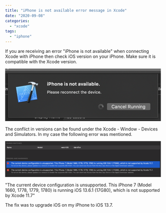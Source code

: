 ```yaml
---
title: "iPhone is not available error message in Xcode"
date: "2020-09-08"
categories: 
  - "xcode"
tags: 
  - "iphone"
---
```


If you are receiving an error "iPhone is not available" when connecting Xcode with iPhone then check iOS version on your iPhone. Make sure it is compatible with the Xcode version.

![iPhone is not available](images/iPhone-is-not-available.png)

The conflict in versions can be found under the Xcode - Window - Devices and Simulators. In my case the following error was mentioned.

![Errors](images/Errors.png)

"The current device configuration is unsupported. This iPhone 7 (Model 1660, 1778, 1779, 1780) is running iOS 13.6.1 (17G80), which is not supported by Xcode 11.7"

The fix was to upgrade iOS on my iPhone to iOS 13.7.
